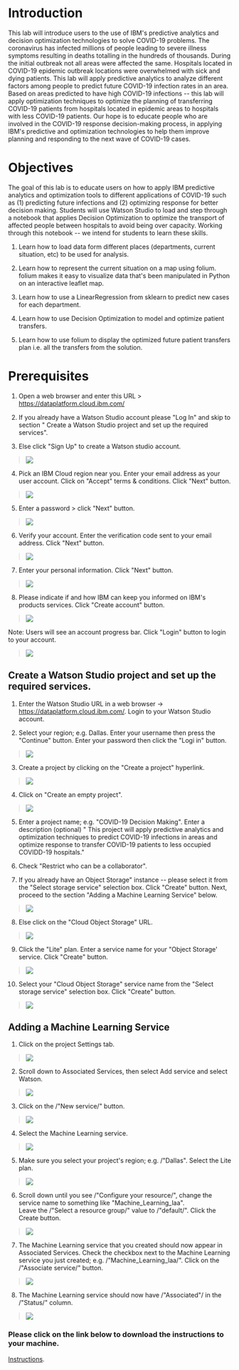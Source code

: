 Introduction
============

This lab will introduce users to the use of IBM\'s predictive analytics
and decision optimization technologies to solve COVID-19 problems. The
coronavirus has infected millions of people leading to severe illness
symptoms resulting in deaths totalling in the hundreds of thousands. 
During the initial outbreak not all areas were affected the same. Hospitals located in
COVID-19 epidemic outbreak locations were overwhelmed with sick and
dying patients. This lab will apply predictive analytics to analyze
different factors among people to predict future COVID-19 infection
rates in an area. Based on areas predicted to have high COVID-19
infections -- this lab will apply optimization techniques to optimize
the planning of transferring COVID-19 patients from hospitals located in
epidemic areas to hospitals with less COVID-19 patients. Our hope is to
educate people who are involved in the COVID-19 response decision-making
process, in applying IBM\'s predictive and optimization technologies to
help them improve planning and responding to the next wave of COVID-19
cases.

Objectives
==========

The goal of this lab is to educate users on how to apply IBM predictive
analytics and optimization tools to different applications of COVID-19
such as (1) predicting future infections and (2) optimizing response for
better decision making. Students will use Watson Studio to load and step
through a notebook that applies Decision Optimization to optimize the
transport of affected people between hospitals to avoid being
over capacity. Working through this notebook -- we intend for students to learn
these skills.

1.  Learn how to load data form different places (departments, current
    situation, etc) to be used for analysis.

2.  Learn how to represent the current situation on a map using folium.
    folium makes it easy to visualize data that\'s been manipulated in
    Python on an interactive leaflet map. 

3.  Learn how to use a LinearRegression from sklearn to predict new
    cases for each department.

4.  Learn how to use Decision Optimization to model and optimize patient
    transfers.

5.  Learn how to use folium to display the optimized future patient
    transfers plan i.e. all the transfers from the solution.

Prerequisites
=============

1.  Open a web browser and enter this URL \>
    <https://dataplatform.cloud.ibm.com/>

2.  If you already have a Watson Studio account please \"Log In\" and
    skip to section \" Create a Watson Studio project and set up the
    required services\".

3.  Else click \"Sign Up\" to create a Watson studio account.

> <img src="https://raw.githubusercontent.com/bleonardb3/AI_POT_06-11-2020/master/Lab-4/images/Picture1.png"/>

4.  Pick an IBM Cloud region near you. Enter your email address as your
    user account. Click on \"Accept\" terms & conditions. Click \"Next\"
    button.

> <img src="https://raw.githubusercontent.com/bleonardb3/AI_POT_06-11-2020/master/Lab-4/images/Picture2.png"/>


5.  Enter a password \> click \"Next\" button.

> <img src="https://raw.githubusercontent.com/bleonardb3/AI_POT_06-11-2020/master/Lab-4/images/Picture3.png"/>


6.  Verify your account. Enter the verification code sent to your email
    address. Click \"Next\" button.

> <img src="https://raw.githubusercontent.com/bleonardb3/AI_POT_06-11-2020/master/Lab-4/images/Picture4.png"/>


7.  Enter your personal information. Click \"Next\" button.

> <img src="https://raw.githubusercontent.com/bleonardb3/AI_POT_06-11-2020/master/Lab-4/images/Picture5.png"/>


8.  Please indicate if and how IBM can keep you informed on IBM\'s
    products services. Click \"Create account\" button.

> <img src="https://raw.githubusercontent.com/bleonardb3/AI_POT_06-11-2020/master/Lab-4/images/Picture6.png"/>


Note: Users will see an account progress bar. Click \"Login\" button to
login to your account.

> <img src="https://raw.githubusercontent.com/bleonardb3/AI_POT_06-11-2020/master/Lab-4/images/Picture7.png"/>

Create a Watson Studio project and set up the required services.
----------------------------------------------------------------

1.  Enter the Watson Studio URL in a web browser -\>
    <https://dataplatform.cloud.ibm.com/>. Login to your Watson Studio
    account.

2.  Select your region; e.g. Dallas.  Enter your username then press the \"Continue\" button.  Enter your password then click the \"Logi in\" button.

> <img src="https://raw.githubusercontent.com/bleonardb3/AI_POT_06-11-2020/master/Lab-4/images/Picture8.png"/>

3.  Create a project by clicking on the \"Create a project\" hyperlink.

> <img src="https://raw.githubusercontent.com/bleonardb3/AI_POT_06-11-2020/master/Lab-4/images/Picture9.png"/>

4.  Click on \"Create an empty project\".

> <img src="https://raw.githubusercontent.com/bleonardb3/AI_POT_06-11-2020/master/Lab-4/images/Picture11.png"/>

5.  Enter a project name; e.g. \"COVID-19 Decision Making\". Enter a
    description (optional) \" This project will apply predictive
    analytics and optimization techniques to predict COVID-19 infections
    in areas and optimize response to transfer COVID-19 patients to less
    occupied COVIDD-19 hospitals.\"

6.  Check \"Restrict who can be a collaborator\".

7.  If you already have an Object Storage\" instance -- please select it
    from the \"Select storage service\" selection box. Click \"Create\"
    button. Next, proceed to the section \"Adding a Machine Learning
    Service\" below.

> <img src="https://raw.githubusercontent.com/bleonardb3/AI_POT_06-11-2020/master/Lab-4/images/Picture12.png"/>

8.  Else click on the \"Cloud Object Storage\" URL.

> <img src="https://raw.githubusercontent.com/bleonardb3/AI_POT_06-11-2020/master/Lab-4/images/Picture13.png"/>

9. Click the \"Lite\" plan. Enter a service name for your \"Object
    Storage\' service. Click \"Create\" button.
    
> <img src="https://raw.githubusercontent.com/bleonardb3/AI_POT_06-11-2020/master/Lab-4/images/Picture14.png"/>

10. Select your \"Cloud Object Storage\" service name from the \"Select
    storage service\" selection box. Click \"Create\" button.

> <img src="https://raw.githubusercontent.com/bleonardb3/AI_POT_06-11-2020/master/Lab-4/images/Picture15.png"/>

Adding a Machine Learning Service
---------------------------------

1.  Click on the project Settings tab.

> <img src="https://raw.githubusercontent.com/bleonardb3/AI_POT_06-11-2020/master/Lab-4/images/Picture16.png"/>

2.  Scroll down to Associated Services, then select Add service and
    select Watson.

> <img src="https://raw.githubusercontent.com/bleonardb3/AI_POT_06-11-2020/master/Lab-4/images/Picture17.png"/>

3.  Click on the /"New service/" button.

> <img src="https://raw.githubusercontent.com/bleonardb3/AI_POT_06-11-2020/master/Lab-4/images/Picture18.png"/>

4.  Select the Machine Learning service.

> <img src="https://raw.githubusercontent.com/bleonardb3/AI_POT_06-11-2020/master/Lab-4/images/Picture19.png"/>

5.  Make sure you select your project's region; e.g. /"Dallas".  Select the Lite plan.

> <img src="https://raw.githubusercontent.com/bleonardb3/AI_POT_06-11-2020/master/Lab-4/images/Picture20.png"/>

6.  Scroll down until you see /"Configure your resource/", change the service name to something like "Machine_Learning_laa".  
    Leave the /"Select a resource group/" value to /"default/".  Click the Create button.
    
> <img src="https://raw.githubusercontent.com/bleonardb3/AI_POT_06-11-2020/master/Lab-4/images/Picture21.png"/>

7.  The Machine Learning service that you created should now appear in Associated Services.  Check the checkbox next 
    to the Machine Learning service you just created; e.g. /"Machine_Learning_laa/".  Click on the /"Associate service/" button.

> <img src="https://raw.githubusercontent.com/bleonardb3/AI_POT_06-11-2020/master/Lab-4/images/Picture22.png"/>

8.  The Machine Learning service should now have /"Associated"/ in the /"Status/" column.

> <img src="https://raw.githubusercontent.com/bleonardb3/AI_POT_06-11-2020/master/Lab-4/images/Picture23.png"/>

### Please click on the link below to download the instructions to your machine.

[Instructions](https://raw.githubusercontent.com/bleonardb3/AI_POT_11-12-2020/main/Lab-4/Lab%204%20FranceCOVID-19%20Instructions.pdf).

